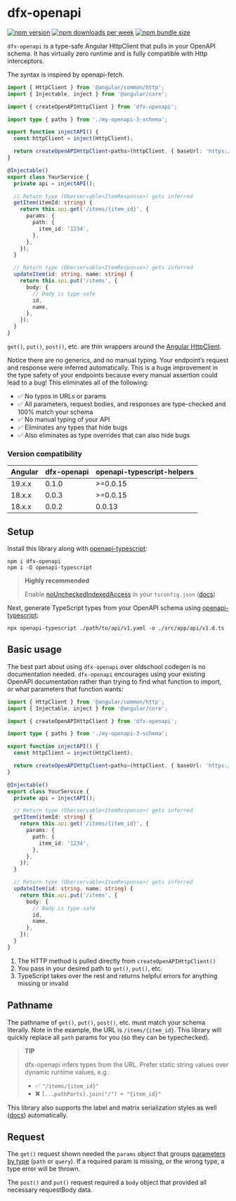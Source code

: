 # dfx-openapi

[![npm version](https://img.shields.io/npm/v/dfx-openapi?label=version&color=%237469B6&cacheSeconds=86400)](https://npmjs.org/package/dfx-openapi)
[![npm downloads per week](https://img.shields.io/npm/dw/dfx-openapi?logo=npm&color=%237469B6)](https://npmjs.org/package/dfx-openapi)
[![npm bundle size](https://img.shields.io/bundlephobia/min/dfx-openapi?color=%237469B6&cacheSeconds=86400)](https://npmjs.org/package/dfx-openapi)

`dfx-openapi` is a type-safe Angular HttpClient that pulls in your OpenAPI schema.
It has virtually zero runtime and is fully compatible with Http interceptors.

The syntax is inspired by openapi-fetch.

```typescript
import { HttpClient } from '@angular/common/http';
import { Injectable, inject } from '@angular/core';

import { createOpenAPIHttpClient } from 'dfx-openapi';

import type { paths } from './my-openapi-3-schema';

export function injectAPI() {
  const httpClient = inject(HttpClient);

  return createOpenAPIHttpClient<paths>(httpClient, { baseUrl: 'https://myapi.dev/v1/' });
}

@Injectable()
export class YourService {
  private api = injectAPI();

  // Return type (Oberservable<ItemResponse>) gets inferred
  getItem(itemId: string) {
    return this.api.get('/items/{item_id}', {
      params: {
        path: {
          item_id: '1234',
        },
      },
    });
  }

  // Return type (Oberservable<ItemResponse>) gets inferred
  updateItem(id: string, name: string) {
    return this.api.put('/items', {
      body: {
        // Body is type-safe
        id,
        name,
      },
    });
  }
}
```

`get()`, `put()`, `post()`, etc. are thin wrappers around the [Angular HttpClient](https://angular.dev/guide/http/setup#).

Notice there are no generics, and no manual typing.
Your endpoint’s request and response were inferred automatically.
This is a huge improvement in the type safety of your endpoints because every manual assertion could lead to a bug!
This eliminates all of the following:

- ✅ No typos in URLs or params
- ✅ All parameters, request bodies, and responses are type-checked and 100% match your schema
- ✅ No manual typing of your API
- ✅ Eliminates any types that hide bugs
- ✅ Also eliminates as type overrides that can also hide bugs

### Version compatibility

| Angular | dfx-openapi | openapi-typescript-helpers |
| ------- | ----------- | -------------------------- |
| 19.x.x  | 0.1.0       | \>=0.0.15                  |
| 18.x.x  | 0.0.3       | \>=0.0.15                  |
| 18.x.x  | 0.0.2       | 0.0.13                     |

## Setup

Install this library along with [openapi-typescript](https://openapi-ts.dev/introduction):

```shell
npm i dfx-openapi
npm i -D openapi-typescript
```

> **Highly recommended**
>
> Enable [noUncheckedIndexedAccess](https://www.typescriptlang.org/tsconfig/#noUncheckedIndexedAccess) in your `tsconfig.json` ([docs](https://openapi-ts.dev/advanced#enable-nouncheckedindexedaccess-in-tsconfig))

Next, generate TypeScript types from your OpenAPI schema using [openapi-typescript](https://openapi-ts.dev/):

```shell
npx openapi-typescript ./path/to/api/v1.yaml -o ./src/app/api/v1.d.ts
```

## Basic usage

The best part about using `dfx-openapi` over oldschool codegen is no documentation needed.
`dfx-openapi` encourages using your existing OpenAPI documentation rather than trying to find what function to import, or what parameters that function wants:

```typescript
import { HttpClient } from '@angular/common/http';
import { Injectable, inject } from '@angular/core';

import { createOpenAPIHttpClient } from 'dfx-openapi';

import type { paths } from './my-openapi-3-schema';

export function injectAPI() {
  const httpClient = inject(HttpClient);

  return createOpenAPIHttpClient<paths>(httpClient, { baseUrl: 'https://myapi.dev/v1/' });
}

@Injectable()
export class YourService {
  private api = injectAPI();

  // Return type (Oberservable<ItemResponse>) gets inferred
  getItem(itemId: string) {
    return this.api.get('/items/{item_id}', {
      params: {
        path: {
          item_id: '1234',
        },
      },
    });
  }

  // Return type (Oberservable<ItemResponse>) gets inferred
  updateItem(id: string, name: string) {
    return this.api.put('/items', {
      body: {
        // Body is type-safe
        id,
        name,
      },
    });
  }
}
```

1. The HTTP method is pulled directly from `createOpenAPIHttpClient()`
2. You pass in your desired path to `get()`, `put()`, etc.
3. TypeScript takes over the rest and returns helpful errors for anything missing or invalid

## Pathname

The pathname of `get()`, `put()`, `post()`, etc. must match your schema literally.
Note in the example, the URL is `/items/{item_id}`.
This library will quickly replace all `path` params for you (so they can be typechecked).

> **TIP**
>
> dfx-openapi infers types from the URL.
> Prefer static string values over dynamic runtime values, e.g.:
>
> - ✅ `"/items/{item_id}"`
> - ❌ `[...pathParts].join("/") + "{item_id}"`

This library also supports the label and matrix serialization styles as well ([docs](https://swagger.io/docs/specification/v3_0/serialization/#path)) automatically.

## Request

The `get()` request shown needed the `params` object that groups [parameters by type](https://spec.openapis.org/oas/latest.html#parameter-object) (`path` or `query`).
If a required param is missing, or the wrong type, a type error will be thrown.

The `post()` and `put()` request required a `body` object that provided all necessary requestBody data.
